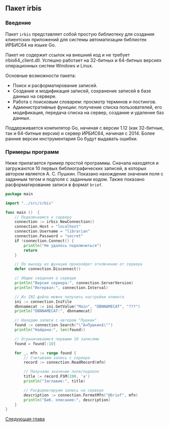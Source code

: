 ## Пакет irbis

### Введение

Пакет `irbis` представляет собой простую библиотеку для создания клиентских приложений для системы автоматизации библиотек ИРБИС64 на языке Go.

Пакет не содержит ссылок на внешний код и не требует irbis64_client.dll. Успешно работает на 32-битных и 64-битных версиях операционных систем Windows и Linux.

Основные возможности пакета:

* Поиск и расформатирование записей.
* Создание и модификация записей, сохранение записей в базе данных на сервере.
* Работа с поисковым словарем: просмотр терминов и постингов.
* Административные функции: получение списка пользователей, его модификация, передача списка на сервер, создание и удаление баз данных.

Поддерживается компилятор Go, начиная с версии 1.12 (как 32-битные, так и 64-битные версии) и сервер ИРБИС64, начиная с 2014. Более ранние версии инструментария Go будут выдавать ошибки.

### Примеры программ

Ниже прилагается пример простой программы. Сначала находятся и загружаются 10 первых библиографических записей, в которых автором является А. С. Пушкин. Показано нахождение значения поля с заданным тегом и подполя с заданным кодом. Также показано расформатирование записи в формат `brief`.

```go
package main

import "../src/irbis"

func main ()  {
	// Подключаемся к серверу
	connection := irbis.NewConnection()
	connection.Host = "localhost"
	connection.Username = "librarian"
	connection.Password = "secret"
	if !connection.Connect() {
		println("Не удалось подключиться")
		return
	}

	// По выходу из функции произойдет отключение от сервера
	defer connection.Disconnect()

	// Общие сведения о сервере
	println("Версия сервера:", connection.ServerVersion)
	println("Интервал:", connection.Interval)

	// Из INI-файла можно получить настройки клиента
	ini := connection.IniFile
	dbnnamecat := ini.GetValue("Main", "DBNNAMECAT", "???")
	println("DBNNAMECAT:", dbnnamecat)

	// Находим записи с автором "Пушкин"
	found := connection.Search("\"A=Пушкин$\"")
	println("Найдено:", len(found))

	// Ограничиваемся первыми 10 записями
	found = found[:10]

	for _, mfn := range found {
		// Считываем запись с сервера
		record := connection.ReadRecord(mfn)

		// Получаем значение поля/подполя
		title := record.FSM(200, 'a')
		println("Заглавие:", title)

		// Расформатируем запись на сервере
		description := connection.FormatMfn("@brief", mfn)
		println("Биб. описание:", description)
	}
}
```


[Следующая глава](chapter2.md)
